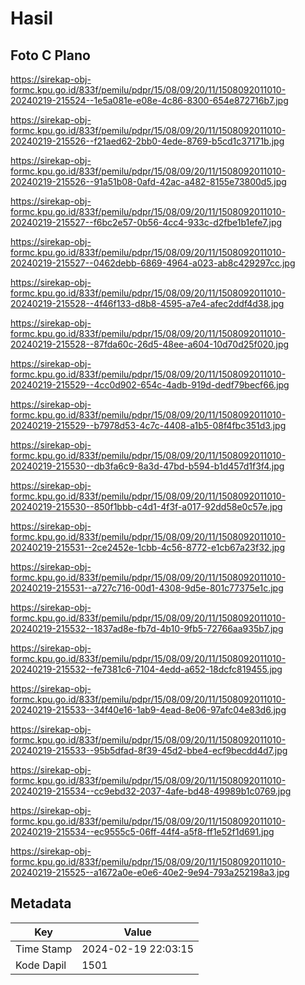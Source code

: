 # Hasil

## Foto C Plano

https://sirekap-obj-formc.kpu.go.id/833f/pemilu/pdpr/15/08/09/20/11/1508092011010-20240219-215524--1e5a081e-e08e-4c86-8300-654e872716b7.jpg

https://sirekap-obj-formc.kpu.go.id/833f/pemilu/pdpr/15/08/09/20/11/1508092011010-20240219-215526--f21aed62-2bb0-4ede-8769-b5cd1c37171b.jpg

https://sirekap-obj-formc.kpu.go.id/833f/pemilu/pdpr/15/08/09/20/11/1508092011010-20240219-215526--91a51b08-0afd-42ac-a482-8155e73800d5.jpg

https://sirekap-obj-formc.kpu.go.id/833f/pemilu/pdpr/15/08/09/20/11/1508092011010-20240219-215527--f6bc2e57-0b56-4cc4-933c-d2fbe1b1efe7.jpg

https://sirekap-obj-formc.kpu.go.id/833f/pemilu/pdpr/15/08/09/20/11/1508092011010-20240219-215527--0462debb-6869-4964-a023-ab8c429297cc.jpg

https://sirekap-obj-formc.kpu.go.id/833f/pemilu/pdpr/15/08/09/20/11/1508092011010-20240219-215528--4f46f133-d8b8-4595-a7e4-afec2ddf4d38.jpg

https://sirekap-obj-formc.kpu.go.id/833f/pemilu/pdpr/15/08/09/20/11/1508092011010-20240219-215528--87fda60c-26d5-48ee-a604-10d70d25f020.jpg

https://sirekap-obj-formc.kpu.go.id/833f/pemilu/pdpr/15/08/09/20/11/1508092011010-20240219-215529--4cc0d902-654c-4adb-919d-dedf79becf66.jpg

https://sirekap-obj-formc.kpu.go.id/833f/pemilu/pdpr/15/08/09/20/11/1508092011010-20240219-215529--b7978d53-4c7c-4408-a1b5-08f4fbc351d3.jpg

https://sirekap-obj-formc.kpu.go.id/833f/pemilu/pdpr/15/08/09/20/11/1508092011010-20240219-215530--db3fa6c9-8a3d-47bd-b594-b1d457d1f3f4.jpg

https://sirekap-obj-formc.kpu.go.id/833f/pemilu/pdpr/15/08/09/20/11/1508092011010-20240219-215530--850f1bbb-c4d1-4f3f-a017-92dd58e0c57e.jpg

https://sirekap-obj-formc.kpu.go.id/833f/pemilu/pdpr/15/08/09/20/11/1508092011010-20240219-215531--2ce2452e-1cbb-4c56-8772-e1cb67a23f32.jpg

https://sirekap-obj-formc.kpu.go.id/833f/pemilu/pdpr/15/08/09/20/11/1508092011010-20240219-215531--a727c716-00d1-4308-9d5e-801c77375e1c.jpg

https://sirekap-obj-formc.kpu.go.id/833f/pemilu/pdpr/15/08/09/20/11/1508092011010-20240219-215532--1837ad8e-fb7d-4b10-9fb5-72766aa935b7.jpg

https://sirekap-obj-formc.kpu.go.id/833f/pemilu/pdpr/15/08/09/20/11/1508092011010-20240219-215532--fe7381c6-7104-4edd-a652-18dcfc819455.jpg

https://sirekap-obj-formc.kpu.go.id/833f/pemilu/pdpr/15/08/09/20/11/1508092011010-20240219-215533--34f40e16-1ab9-4ead-8e06-97afc04e83d6.jpg

https://sirekap-obj-formc.kpu.go.id/833f/pemilu/pdpr/15/08/09/20/11/1508092011010-20240219-215533--95b5dfad-8f39-45d2-bbe4-ecf9becdd4d7.jpg

https://sirekap-obj-formc.kpu.go.id/833f/pemilu/pdpr/15/08/09/20/11/1508092011010-20240219-215534--cc9ebd32-2037-4afe-bd48-49989b1c0769.jpg

https://sirekap-obj-formc.kpu.go.id/833f/pemilu/pdpr/15/08/09/20/11/1508092011010-20240219-215534--ec9555c5-06ff-44f4-a5f8-ff1e52f1d691.jpg

https://sirekap-obj-formc.kpu.go.id/833f/pemilu/pdpr/15/08/09/20/11/1508092011010-20240219-215525--a1672a0e-e0e6-40e2-9e94-793a252198a3.jpg


## Metadata

| Key        | Value               |
| ---------- | ------------------- |
| Time Stamp | 2024-02-19 22:03:15 |
| Kode Dapil | 1501                |



